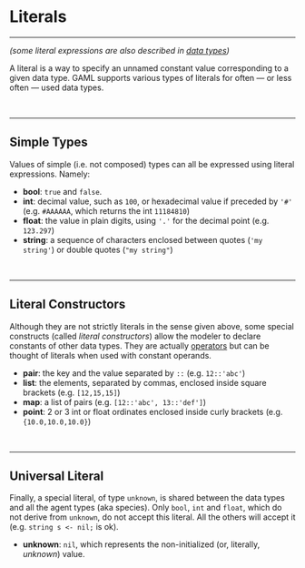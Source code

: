 # Literals

---

_(some literal expressions are also described in [data types](G__DataTypes.md))_

A literal is a way to specify an unnamed constant value corresponding to a given data type. GAML supports various types of literals for often — or less often — used data types.

<br />

---

## Simple Types
Values of simple (i.e. not composed) types can all be expressed using literal expressions. Namely:

  * **bool**: `true` and `false`.
  * **int**: decimal value, such as `100`, or hexadecimal value if preceded by `'#'` (e.g. `#AAAAAA`, which returns the int `11184810`)
  * **float**: the value in plain digits, using `'.'` for the decimal point (e.g. `123.297`)
  * **string**: a sequence of characters enclosed between quotes (`'my string'`) or double quotes (`"my string"`)
<br />

---

## Literal Constructors
Although they are not strictly literals in the sense given above, some special constructs (called _literal constructors_) allow the modeler to declare constants of other data types. They are actually [operators](G__OperatorsAK.md) but can be thought of literals when used with constant operands.

  * **pair**: the key and the value separated by `::` (e.g. `12::'abc'`)
  * **list**: the elements, separated by commas, enclosed inside square brackets (e.g. `[12,15,15]`)
  * **map**: a list of pairs (e.g. `[12::'abc', 13::'def']`)
  * **point**: 2 or 3 int or float ordinates enclosed inside curly brackets (e.g. `{10.0,10.0,10.0}`)
<br />

---

## Universal Literal
Finally, a special literal, of type `unknown`, is shared between the data types and all the agent types (aka species). Only `bool`, `int` and `float`, which do not derive from `unknown`, do not accept this literal. All the others will accept it (e.g. `string s <- nil;` is ok).

  * **unknown**: `nil`, which represents the non-initialized (or, literally, _unknown_) value.

